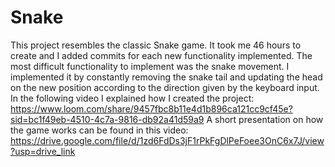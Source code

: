 # Snake
This project resembles the classic Snake game.
It took me 46 hours to create and I added commits for each new functionality implemented. 
The most difficult functionality to implement was the snake movement. I implemented it by constantly removing the snake tail and updating the head on the new position according to the direction given by the keyboard input.
In the following video I explained how I created the project:
https://www.loom.com/share/9457fbc8b11e4d1b896ca121cc9cf45e?sid=bc1f49eb-4510-4c7a-9816-db92a41d59a9
A short presentation on how the game works can be found in this video: 
https://drive.google.com/file/d/1zd6FdDs3jF1rPkFgDlPeFoee3OnC6x7J/view?usp=drive_link
